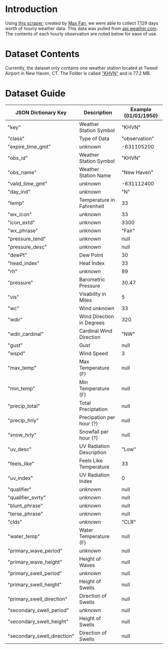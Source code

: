 # Introduction
Using [this scraper](https://github.com/Kraussie/WallyWeather/blob/master/scraper/scrape.py), created by [Max Fan](https://github.com/InnovativeInventor), we were able to collect 7,129 days worth of hourly weather data. This data was pulled from [api.weather.com](https://www.weather.com). The contents of each hourly observation are noted below for ease of use.

# Dataset Contents
Currently, the dataset only contains one weather station located at Tweed Airport in New Haven, CT. The Folder is called ["KHVN"](https://github.com/Kraussie/WallyWeather/tree/master/dataset/khvn) and is 77.2 MB. 

# Dataset Guide
| JSON Dictionary Key | Description | Example (01/01/1950) |
| ----------- | ----------- | ----------- |
| "key" | Weather Station Symbol | "KHVN" |
| "class" | Type of Data | "observation" |
| "expire_time_gmt" | _unknown_ | -631105200 |
| "obs_id" | Weather Station Symbol | "KHVN" |
| "obs_name" | Weather Station Name | "New Haven" |
| "valid_time_gmt" | _unknown_ | -631112400 |
| "day_ind" | _unknown_ | "N" |
| "temp" | Temperature in Fahrenheit | 33 |
| "wx_icon" | _unknown_ | 33 |
| "icon_extd" | _unknown_ | 3300 |
| "wx_phrase" | _unknown_ | "Fair" |
| "pressure_tend" | _unknown_ | null |
| "pressure_desc" | _unknown_ | null |
| "dewPt" | Dew Point | 30 |
| "head_index" | Heat Index | 33 |
| "rh" | _unknown_ | 89 |
| "pressure" | Barometric Pressure | 30.47 | 
| "vis" | Visability in Miles | 5 |
| "wc" | Wind _unknown_ | 33 |
| "wdir" | Wind Direction in Degrees | 320 |
| "wdir_cardinal" | Cardinal Wind Direction | "NW" |
| "gust" | Gust | null |
| "wspd" | Wind Speed | 3 |
| "max_temp" | Max Temperature (F) | null |
| "min_temp" | Min Temperature (F) | null |
| "precip_total" | Total Preciptation | null |
| "precip_hrly" | Precipation per hour (?) | null |
| "snow_hrly" | Snowfall per hour (?) | null|
| "uv_desc" | UV Radiation Description | "Low" |
| "feels_like" | Feels Like Temperature | 33 |
| "uv_index" | UV Radiation Index | 0 |
| "qualifier" | _unknown_ | null |
| "qualifier_svrty" | _unknown_ | null |
| "blunt_phrase" | _unknown_ | null |
| "terse_phrase" | _unknown_ | null |
| "clds" | _unknown_ | "CLR" |
| "water_temp" | Water Temperature (F) | null |
| "primary_wave_period" | _unknown_ | null |
| "primary_wave_height" | Height of Waves | null |
| "primary_swell_period" | _unknown_ | null |
| "primary_swell_height" | Height of Swells | null |
| "primary_swell_direction" | Direction of Swells | null |
| "secondary_swell_period" | _unknown_ | null |
| "secondary_swell_height" | Height of Swells | null |
| "secondary_swell_direction" | Direction of Swells | null |